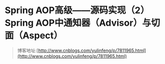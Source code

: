 # Spring AOP高级——源码实现（2）Spring AOP中通知器（Advisor）与切面（Aspect）
> 博客地址:[http://www.cnblogs.com/yulinfeng/p/7811965.html](http://www.cnblogs.com/yulinfeng/p/7811965.html)